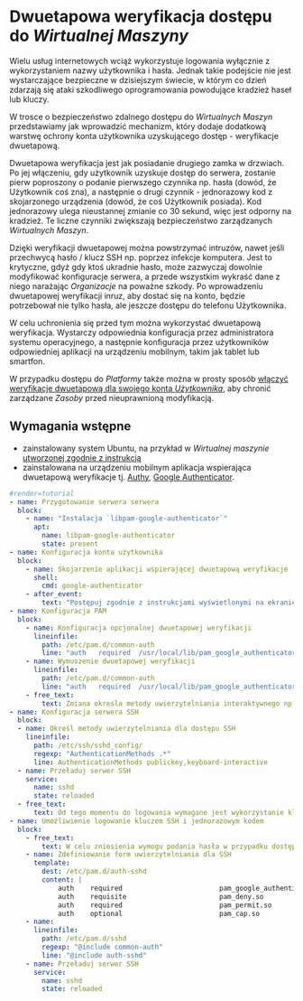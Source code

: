 # Dwuetapowa weryfikacja dostępu do *Wirtualnej Maszyny*

Wielu usług internetowych wciąż wykorzystuje logowania wyłącznie z wykorzystaniem nazwy użytkownika i hasła. Jednak takie podejście nie jest wystarczające bezpieczne w dzisiejszym świecie, w którym co dzień zdarzają się ataki szkodliwego oprogramowania powodujące kradzież haseł lub kluczy.

W trosce o bezpieczeństwo zdalnego dostępu do *Wirtualnych Maszyn* przedstawiamy jak wprowadzić mechanizm, który dodaje dodatkową warstwę ochrony konta użytkownika uzyskującego dostęp - weryfikacje dwuetapową. 

Dwuetapowa weryfikacja jest jak posiadanie drugiego zamka w drzwiach. Po jej włączeniu, gdy użytkownik uzyskuje dostęp do serwera, zostanie pierw poproszony o podanie pierwszego czynnika np. hasła (dowód, że Użytkownik coś zna), a następnie o drugi czynnik - jednorazowy kod z skojarzonego urządzenia (dowód, że coś Użytkownik posiada). Kod jednorazowy ulega nieustannej zmianie co 30 sekund, więc jest odporny na kradzież. Te liczne czynniki zwiększają bezpieczeństwo zarządzanych *Wirtualnych Maszyn*.

Dzięki weryfikacji dwuetapowej można powstrzymać intruzów, nawet jeśli przechwycą hasło / klucz SSH np. poprzez infekcje komputera. Jest to krytyczne, gdyż gdy ktoś ukradnie hasło, może zazwyczaj dowolnie modyfikować konfiguracje serwera, a przede wszystkim wykraść dane z niego narażając *Organizacje* na poważne szkody. Po wprowadzeniu dwuetapowej weryfikacji inruz, aby dostać się na konto, będzie potrzebował nie tylko hasła, ale jeszcze dostępu do telefonu Użytkownika.

W celu uchronienia się przed tym można wykorzystać dwuetapową weryfikacja. Wystarczy odpowiednia konfiguracja przez administratora systemu operacyjnego, a następnie konfiguracja przez użytkowników odpowiedniej aplikacji na urządzeniu mobilnym, takim jak tablet lub smartfon. 
 
W przypadku dostępu do *Platformy* także można w prosty sposób [włączyć weryfikacje dwuetapową dla swojego konta *Użytkownika*](), aby chronić zarządzane *Zasoby* przed nieuprawnioną modyfikacją.

## Wymagania wstępne

* zainstalowany system Ubuntu, na przykład w *Wirtualnej maszynie* [utworzonej zgodnie z instrukcją](/guide/compute/virtual-machine/creating.md)
* zainstalowana na urządzeniu mobilnym aplikacja wspierająca dwuetapową weryfikacje tj. [Authy](https://authy.com/download/), [Google Authenticator](https://play.google.com/store/apps/details?id=com.google.android.apps.authenticator2). 

```yaml
#render=tutorial
- name: Przygotowanie serwera serwera
  block:
    - name: "Instalacja `libpam-google-authenticator`"
      apt:
        name: libpam-google-authenticator
        state: present
- name: Konfiguracja konta użytkownika
  block:
    - name: Skojarzenie aplikacji wspierającej dwuetapową weryfikacje
      shell:
        cmd: google-authenticator
    - after_event: 
        text: "Postępuj zgodnie z instrukcjami wyświetlonymi na ekranie po wykonaniu polecenia. Zostanie wyświetlony kod QR, który należy zapisać w aplikacji wspierającej dwuetapową weryfikacje. Operacje należy powtórzyć dla każdego użytkownika indywidualnie."
- name: Konfiguracja PAM
  block:
    - name: Konfiguracja opcjonalnej dwuetapowej weryfikacji
      lineinfile:
        path: /etc/pam.d/common-auth
        line: "auth   required  /usr/local/lib/pam_google_authenticator.so nullok"
    - name: Wymuszenie dwuetapowej weryfikacji
      lineinfile:
        path: /etc/pam.d/common-auth
        line: "auth   required  /usr/local/lib/pam_google_authenticator.so"
    - free_text: 
        text: Zmiana określa metody uwierzytelniania interaktywnego np. w graficznej konsoli *Wirtualnej Maszyny*, które należy pomyślnie ukończyć, aby użytkownik uzyskał dostęp.
- name: Konfiguracja serwera SSH
  block: 
  - name: Określ metody uwierzytelniania dla dostępu SSH 
    lineinfile: 
      path: /etc/ssh/sshd_config/
      regexp: "AuthenticationMethods .*"
      line: AuthenticationMethods publickey,keyboard-interactive
  - name: Przeładuj serwer SSH
    service:
      name: sshd
      state: reloaded
  - free_text:
      text: Od tego momentu do logowania wymagane jest wykorzystanie klucza SSH, hasła oraz jednorazowego kodu.
- name: Umożliwienie logowanie kluczem SSH i jednorazowym kodem
  block:
    - free_text:
        text: W celu zniesienia wymogu podania hasła w przypadku dostępu poprzez SSH należy pominąć ```pam_unix.so``` jako wymaganą forma uwierzytelniania dla SSH.
    - name: Zdefiniowanie form uwierzytelniania dla SSH
      template:
        dest: /etc/pam.d/auth-sshd
        content: |
            auth    required                        pam_google_authenticator.so
            auth    requisite                       pam_deny.so
            auth    required                        pam_permit.so
            auth    optional                        pam_cap.so
    - name: 
      lineinfile:
        path: /etc/pam.d/sshd
        regexp: "@include common-auth"
        line: "@include auth-sshd"
    - name: Przeładuj serwer SSH
      service:
        name: sshd
        state: reloaded
```